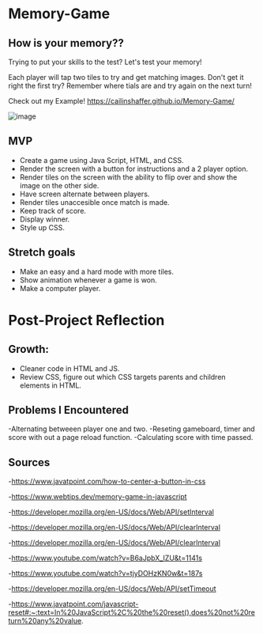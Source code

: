 # Memory-Game

## How is your memory??

Trying to put your skills to the test? Let's test your memory!

Each player will tap two tiles to try and get matching images. Don't get it right the first try? Remember where tials are and try again on the next turn!

Check out my Example!
https://cailinshaffer.github.io/Memory-Game/

![image](https://user-images.githubusercontent.com/117546971/204991481-1ccb1bd8-a2f5-4361-bf15-53cb515e6e18.png)

## MVP
- Create a game using Java Script, HTML, and CSS.
- Render the screen with a button for instructions and a 2 player option.
- Render tiles on the screen with the ability to flip over and show the image on the other side.
- Have screen alternate between players.
- Render tiles unaccesible once match is made.
- Keep track of score.
- Display winner.
- Style up CSS.

## Stretch goals
 - Make an easy and a hard mode with more tiles.
 - Show animation whenever a game is won.
 - Make a computer player.
 
 
# Post-Project Reflection
## Growth:
- Cleaner code in HTML and JS.
- Review CSS, figure out which CSS targets parents and children elements in HTML.

## Problems I Encountered
-Alternating betweeen player one and two.
-Reseting gameboard, timer and score with out a page reload function.
-Calculating score with time passed.

## Sources
-https://www.javatpoint.com/how-to-center-a-button-in-css

-https://www.webtips.dev/memory-game-in-javascript

-https://developer.mozilla.org/en-US/docs/Web/API/setInterval

-https://developer.mozilla.org/en-US/docs/Web/API/clearInterval

-https://developer.mozilla.org/en-US/docs/Web/API/clearInterval

-https://www.youtube.com/watch?v=B6aJpbX_IZU&t=1141s

-https://www.youtube.com/watch?v=tjyDOHzKN0w&t=187s

-https://developer.mozilla.org/en-US/docs/Web/API/setTimeout

-https://www.javatpoint.com/javascript-reset#:~:text=In%20JavaScript%2C%20the%20reset(),does%20not%20return%20any%20value.
